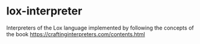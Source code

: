# lox-interpreter
Interpreters of the Lox language implemented by following the concepts of the book https://craftinginterpreters.com/contents.html

